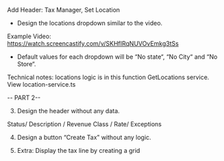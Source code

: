 Add Header: Tax Manager, Set Location

- Design the locations dropdown similar to the video.

Example Video: https://watch.screencastify.com/v/SKHfIRqNUVOvEmkg3tSs

- Default values for each dropdown will be “No state“, “No City“ and “No Store“.

Technical notes: locations logic is in this function GetLocations service. View location-service.ts

-- PART 2--

3.  Design the header without any data.

Status/ Description / Revenue Class / Rate/ Exceptions

4.  Design a button “Create Tax” without any logic.

5.  Extra: Display the tax line by creating a grid
